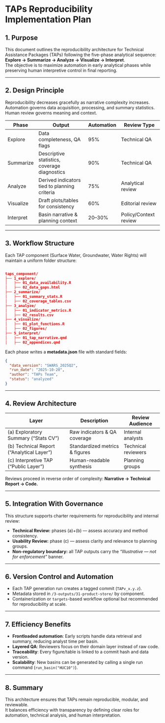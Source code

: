 # TAPs Reproducibility Implementation Plan

## 1. Purpose

This document outlines the reproducibility architecture for Technical Assistance Packages (TAPs) following the five-phase analytical sequence: **Explore → Summarize → Analyze → Visualize → Interpret**.  
The objective is to maximize automation in early analytical phases while preserving human interpretive control in final reporting.

---

## 2. Design Principle

Reproducibility decreases gracefully as narrative complexity increases.  
Automation governs data acquisition, processing, and summary statistics. Human review governs meaning and context.

| Phase | Output | Automation | Review Type |
|--------|---------|-------------|-------------|
| Explore | Data completeness, QA flags | 95% | Technical QA |
| Summarize | Descriptive statistics, coverage diagnostics | 90% | Technical QA |
| Analyze | Derived indicators tied to planning criteria | 75% | Analytical review |
| Visualize | Draft plots/tables for consistency | 60% | Editorial review |
| Interpret | Basin narrative & planning context | 20–30% | Policy/Context review |

---

## 3. Workflow Structure

Each TAP component (Surface Water, Groundwater, Water Rights) will maintain a uniform folder structure:

```json

taps_component/
├── 1_explore/
│   ├── 01_data_availability.R
│   ├── 02_data_gaps.html
├── 2_summarize/
│   ├── 01_summary_stats.R
│   ├── 02_coverage_tables.csv
├── 3_analyze/
│   ├── 01_indicator_metrics.R
│   ├── 02_results.csv
├── 4_visualize/
│   ├── 01_plot_functions.R
│   ├── 02_figures/
├── 5_interpret/
│   ├── 01_tap_narrative.qmd
│   ├── 02_appendices.qmd
```

Each phase writes a **metadata.json** file with standard fields:

```json
{
  "data_version": "SWARS_2025Q2",
  "run_date": "2025-10-20",
  "author": "TAPs Team",
  "status": "analyzed"
}
```

---

## 4. Review Architecture

| Layer | Description | Review Audience |
|--------|--------------|----------------|
| (a) Exploratory Summary (“Stats CV”) | Raw indicators & QA coverage | Internal analysts |
| (b) Technical Report (“Analytical Layer”) | Standardized metrics & figures | Technical reviewers |
| (c) Interpretive TAP (“Public Layer”) | Human-readable synthesis | Planning groups |

Reviews proceed in reverse order of complexity: **Narrative → Technical Report → Code.**

---

## 5. Integration With Governance

This structure supports charter requirements for reproducibility and internal review:  

- **Technical Review:** phases (a)+(b) — assess accuracy and method consistency.  
- **Usability Review:** phase (c) — assess clarity and relevance to planning groups.  
- **Non-regulatory boundary:** all TAP outputs carry the *“Illustrative — not for enforcement”* banner.

---

## 6. Version Control and Automation

- Each TAP generation run creates a tagged commit (`TAPv_x.y.z`).
- Metadata stored in `/3-outputs/31-product-store/` by component.
- Containerization or `targets`-based workflow optional but recommended for reproducibility at scale.

---

## 7. Efficiency Benefits

- **Frontloaded automation**: Early scripts handle data retrieval and summary, reducing analyst time per basin.
- **Layered QA**: Reviewers focus on their domain layer instead of raw code.
- **Traceability**: Every figure/table is linked to a commit hash and data version.
- **Scalability**: New basins can be generated by calling a single run command (`run_basin("HUC10")`).

---

## 8. Summary

This architecture ensures that TAPs remain reproducible, modular, and reviewable.  
It balances efficiency with transparency by defining clear roles for automation, technical analysis, and human interpretation.
